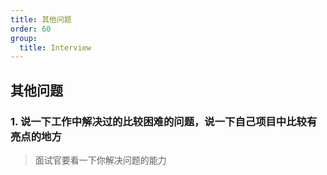 ```yaml
---
title: 其他问题
order: 60
group:
  title: Interview
---
```


## 其他问题

### 1. 说一下工作中解决过的比较困难的问题，说一下自己项目中比较有亮点的地方

> 面试官要看一下你解决问题的能力
